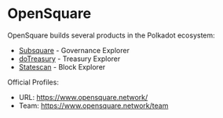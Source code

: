 # OpenSquare

OpenSquare builds several products in the Polkadot ecosystem:
- [Subsquare](/tools/explorers/subsquare) - Governance Explorer
- [doTreasury](/tools/explorers/dotreasury) - Treasury Explorer
- [Statescan](/tools/explorers/statescan) - Block Explorer

Official Profiles:
- URL: https://www.opensquare.network/
- Team: https://www.opensquare.network/team